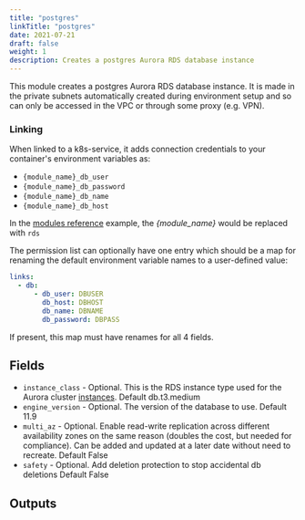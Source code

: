 ```yaml
---
title: "postgres"
linkTitle: "postgres"
date: 2021-07-21
draft: false
weight: 1
description: Creates a postgres Aurora RDS database instance
---
```


This module creates a postgres Aurora RDS database instance. It is made in the
private subnets automatically created during environment setup and so can only be accessed in the
VPC or through some proxy (e.g. VPN).

### Linking

When linked to a k8s-service, it adds connection credentials to your container's environment variables as:

- `{module_name}_db_user`
- `{module_name}_db_password`
- `{module_name}_db_name`
- `{module_name}_db_host`

In the [modules reference](/reference) example, the _{module_name}_ would be replaced with `rds`

The permission list can optionally have one entry which should be a map for renaming the default environment variable
names to a user-defined value:

```yaml
links:
  - db:
      - db_user: DBUSER
        db_host: DBHOST
        db_name: DBNAME
        db_password: DBPASS
```

If present, this map must have renames for all 4 fields.


## Fields

- `instance_class` - Optional. This is the RDS instance type used for the Aurora cluster [instances](https://aws.amazon.com/rds/instance-types/). Default db.t3.medium
- `engine_version` - Optional. The version of the database to use. Default 11.9
- `multi_az` - Optional. Enable read-write replication across different availability zones on the same reason (doubles the cost, but needed for compliance). Can be added and updated at a later date without need to recreate. Default False
- `safety` - Optional. Add deletion protection to stop accidental db deletions Default False

## Outputs

